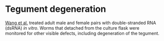 # Tegument degeneration
[Wang et al.](https://pubmed.ncbi.nlm.nih.gov/32973031/) treated adult male and female pairs with double-stranded RNA (dsRNA) _in vitro_. Worms that detached from the culture flask were monitored for other visible defects, including degeneration of the tegument.
